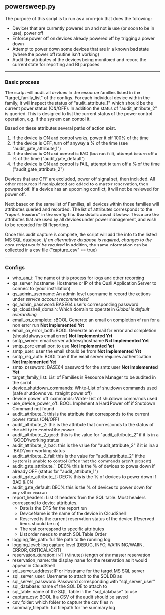 ## powersweep.py

The purpose of this script is to run as a cron-job that does the following:
+  Devices that are currently powered on and not in use (or soon to be in use), power off
+  Enforce power off on devices already powered off by trigging a power down
+  Attempt to power down some devices that are in a known bad state (where the power off routine isn't working)
+  Audit the attributes of the devices being monitored and record the current state for reporting and BI purposes

---
### Basic process
The script will audit all devices in the resource families listed in the "target_family_list" of the configs.
For each individual device with in the family, it will inspect the status of "audit_attribute_1",
which should be the current power status (ON/OFF).
In addition the status of "audit_attribute_2" is queried.
This is designed to list the current status of the power control operation, e.g. if the system can control it.

Based on these attributes several paths of action exist.
1. If the device is ON and control works, power it off 100% of the time
2. If the device is OFF, turn off anyway a % of the time (see "audit_gate_attribute_1")
3. If the device is ON and control is BAD (but not fail), attempt to turn off a % of the time ("audit_gate_default")
4. If the device is ON and control is FAIL, attempt to turn off a % of the time ("audit_gate_attribute_2")

Devices that are OFF are excluded, power off signal set, then included.
All other resources if manipulated are added to a master reservation, then powered off.
If a device has an upcoming conflict, it will not be reviewed for power off.

Next based on the same list of Families, all devices within those families will attributes queried and recorded.
The list of attributes corresponds to the "report_headers" in the config file.  See details about it below.
These are the attributes that are used by all devices under power management, and wish to be recorded for BI Reporting.

Once this audit capture is complete, the script will add the info to the listed MS SQL database.
_If an alternative database is required, changes to the core script would be required_
In addition, the same information can be collected in a csv file ("capture_csv" == true)

---
### Configs
+  who_am_i: The name of this process for logs and other recording
+  qs_server_hostname: Hostname or IP of the Quali Application Server to connect to (your installation)
+  qs_admin_username: An admin level username to record the actions under _service account recommended_
+  qs_admin_password: BASE64 user's corresponding password
+  qs_cloudshell_domain: Which domain to operate in _Global is default overarching_
+  email_on_complete: sBOOL Generate an email on completion of run for a non error run __Not Implemented Yet__
+  email_on_error_both: BOOL Generate an email for error and completion (should always email error) __Not Implemented Yet__
+  smtp_server: email server address/hostname __Not Implemented Yet__
+  smtp_port: email port to use __Not Implemented Yet__
+  smtp_user: user the email should be from __Not Implemented Yet__
+  smtp_req_auth: BOOL true if the email server requires authentication __Not Implemented Yet__
+  smtp_password: BASE64 password for the smtp user __Not Implemented Yet__
+  target_family_list: List of Families in Resource Manager to be audited in the script
+  device_shutdown_commands: White-List of shutdown commands used (safe shutdowns vs. straight power off)
+  device_power_off_commands: White-List of shutdown commands used
+  use_device_power_off: BOOL Implement a Hard Power off if Shutdown Command not found
+  audit_attribute_1: this is the attribute that corresponds to the current power status (ON/OFF)
+  audit_attribute_2: this is the attribute that corresponds to the status of the ability to control the power
+  audit_attribute_2_good: this is the value for "audit_attribute_2" if it is in a 'GOOD'/working status
+  audit_attribute_2_bad: this is the value for "audit_attribute_2" if it is ina a 'BAD'/non-working status
+  audit_attribute_2_fail: this is the value for "audit_attribute_2" if the system is unable to control (often that the commands aren't present)
+  audit_gate_attribute_1: DEC% this is the % of devices to power down if already OFF (status for "audit_attribute_1")
+  audit_gate_attribute_2: DEC% this is the % of devices to power down if BAD & ON
+  audit_gate_default: DEC% this is the % of devices to power down for any other reason
+  report_headers: List of headers from the SQL table.  Most headers correspond to device attributes.
    - Date is the DTS for the report run
    - DeviceName is the name of the device in CloudShell
    - Reserved is the current reservation status of the device (Reserved items should be on)
    - The rest correspond to specific attributes
    - List order needs to match SQL Table Order
+ logging_file_path: full file path to the running log
+ logging_level: log capture level (DEBUG, INFO, WARNING/WARN, ERROR, CRITICAL/CRIT)
+ reservation_duration: INT (Minutes) length of the master reservation
+ reservation_name: the display name for the reservation as it would appear in CloudShell
+ sql_server_address: IP or Hostname for the target MS SQL server
+ sql_server_user: Username to attach to the SQL DB as
+ sql_server_password: Password corresponding with "sql_server_user"
+ sql_database: name of the SQL DB to attach to
+ sql_table: name of the SQL Table in the "sql_database" to use
+ capture_csv: BOOL If a CSV of the audit should be saved
+ csv_folder: which folder to capture the csv files in
+ summary_filepath: full filepath for the summary log